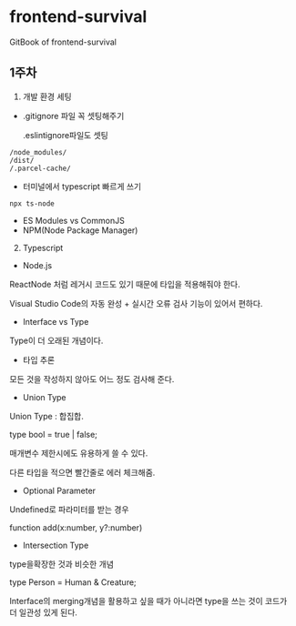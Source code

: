 # frontend-survival

GitBook of frontend-survival

## 1주차

1. 개발 환경 세팅

*   .gitignore 파일 꼭 셋팅해주기

    .eslintignore파일도 셋팅&#x20;

```
/node_modules/
/dist/
/.parcel-cache/
```

* 터미널에서 typescript 빠르게 쓰기

```
npx ts-node
```

* ES Modules vs CommonJS
* NPM(Node Package Manager)

2. Typescript

* Node.js

ReactNode 처럼 레거시 코드도 있기 때문에 타입을 적용해줘야 한다.

Visual Studio Code의 자동 완성 + 실시간 오류 검사 기능이 있어서 편하다.

* Interface vs Type

Type이 더 오래된 개념이다.

* 타입 추론

모든 것을 작성하지 않아도 어느 정도 검사해 준다.

* Union Type

Union Type : 합집합.

type bool = true | false;

매개변수 제한시에도 유용하게 쓸 수 있다.

다른 타입을 적으면 빨간줄로 에러 체크해줌.&#x20;

* Optional Parameter

&#x20;Undefined로 파라미터를 받는 경우

function add(x:number, y?:number)&#x20;

* Intersection Type

type을확장한 것과 비슷한 개념

&#x20;type  Person = Human & Creature;

Interface의 merging개념을 활용하고 싶을 때가 아니라면 type을 쓰는 것이 코드가 더 일관성 있게 된다.

&#x20;

&#x20;



